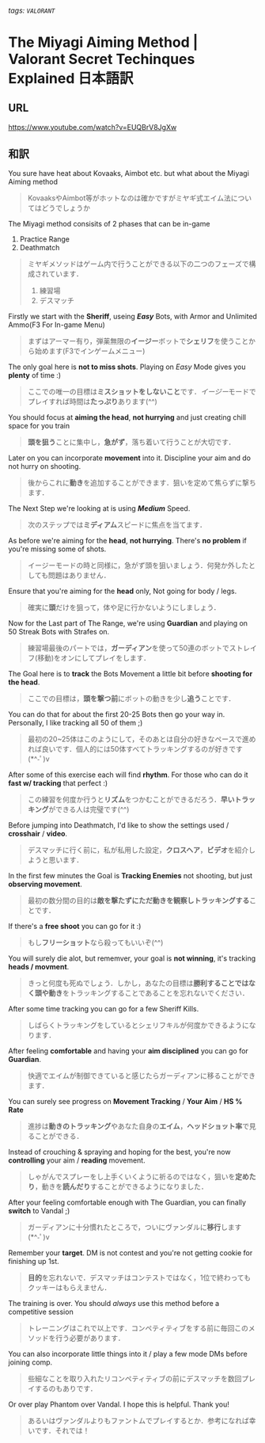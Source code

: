 ###### tags: `VALORANT`

# The Miyagi Aiming Method | Valorant Secret Techinques Explained 日本語訳

## URL
https://www.youtube.com/watch?v=EUQBrV8JgXw

## 和訳
You sure have heat about Kovaaks, Aimbot etc. but what about the Miyagi Aiming method
>KovaaksやAimbot等がホットなのは確かですがミヤギ式エイム法についてはどうでしょうか

The Miyagi method consisits of 2 phases that can be in-game 
1. Practice Range
2. Deathmatch
> ミヤギメソッドはゲーム内で行うことができる以下の二つのフェーズで構成されています．
> 1. 練習場
> 2. デスマッチ

Firstly we start with the **Sheriff**, useing ***Easy*** Bots, with Armor and Unlimited Ammo(F3 For In-game Menu)
> まずはアーマー有り，弾薬無限の**イージー**ボットで**シェリフ**を使うことから始めます(F3でインゲームメニュー)

The only goal here is **not to miss shots**. Playing on *Easy* Mode gives you **plenty** of time :)
> ここでの唯一の目標は**ミスショットをしないこと**です．*イージー*モードでプレイすれば時間は**たっぷり**あります(^^)

You should focus at **aiming the head**, **not hurrying** and just creating chill space for you train
> **頭を狙う**ことに集中し，**急がず**，落ち着いて行うことが大切です．

Later on you can incorporate **movement** into it. Discipline your aim and do not hurry on shooting.
> 後からこれに**動き**を追加することができます．狙いを定めて焦らずに撃ちます．

The Next Step we're looking at is using ***Medium*** Speed.
> 次のステップでは**ミディアム**スピードに焦点を当てます．

As before we're aiming for the **head**, **not hurrying**. There's **no problem** if you're missing some of shots.
> イージーモードの時と同様に，急がず頭を狙いましょう．何発か外したとしても問題はありません．

Ensure that you're aiming for the **head** only, Not going for body / legs.
> 確実に**頭**だけを狙って，体や足に行かないようにしましょう．

Now for the Last part of The Range, we're using **Guardian** and playing on 50 Streak Bots with Strafes on.
> 練習場最後のパートでは，**ガーディアン**を使って50連のボットでストレイフ(移動)をオンにしてプレイをします．

The Goal here is to **track** the Bots Movement a little bit before **shooting for the head**.
> ここでの目標は，**頭を撃つ前**にボットの動きを少し**追う**ことです．

You can do that for about the first 20-25 Bots then go your way in. Personally, I like tracking all 50 of them ;)
> 最初の20~25体はこのようにして，そのあとは自分の好きなペースで進めれば良いです．個人的には50体すべてトラッキングするのが好きです(*^-ﾟ)v

After some of this exercise each will find **rhythm**. For those who can do it **fast w/ tracking** that perfect :)
> この練習を何度か行うと**リズム**をつかむことができるだろう．**早いトラッキング**ができる人は完璧です(^^)

Before jumping into Deathmatch, I'd like to show the settings used / **crosshair** / **video**.
> デスマッチに行く前に，私が私用した設定，**クロスヘア**，**ビデオ**を紹介しようと思います．

In the first few minutes the Goal is **Tracking Enemies** not shooting, but just **observing movement**.
> 最初の数分間の目的は**敵を撃たずにただ動きを観察しトラッキングする**ことです．

If there's a **free shoot** you can go for it :)
> もし**フリーショット**なら殺ってもいいぞ(^^)

You will surely die alot, but rememver, your goal is **not winning**, it's tracking **heads / movment**.
> きっと何度も死ぬでしょう．しかし，あなたの目標は**勝利することではなく頭や動き**をトラッキングすることであることを忘れないでください．

After some time tracking you can go for a few Sheriff Kills.
> しばらくトラッキングをしているとシェリフキルが何度かできるようになります．

After feeling **comfortable** and having your **aim disciplined** you can go for **Guardian**.
> 快適でエイムが制御できていると感じたらガーディアンに移ることができます．

You can surely see progress on **Movement Tracking** / **Your Aim** / **HS % Rate**
> 進捗は**動きのトラッキング**やあなた自身の**エイム**，**ヘッドショット率**で見ることができる．

Instead of crouching & spraying and hoping for the best, you're now **controlling** your aim / **reading** movement.
> しゃがんでスプレーをし上手くいくように祈るのではなく，狙いを**定めたり**，動きを**読んだり**することができるようになりました．

After your feeling comfortable enough with The Guardian, you can finally **switch** to Vandal ;)
> ガーディアンに十分慣れたところで，ついにヴァンダルに**移行**します(*^-ﾟ)v

Remember your **target**. DM is not contest and you're not getting cookie for finishing up 1st.
> **目的**を忘れないで．デスマッチはコンテストではなく，1位で終わってもクッキーはもらえません．

The training is over. You should *always* use this method before a competitive session
> トレーニングはこれで以上です．コンペティティブをする前に毎回このメソッドを行う必要があります．

You can also incorporate little things into it / play a few mode DMs before joining comp.
> 些細なことを取り入れたリコンペティティブの前にデスマッチを数回プレイするのもありです．

Or over play Phantom over Vandal. I hope this is helpful. Thank you!
> あるいはヴァンダルよりもファントムでプレイするとか．参考になれば幸いです．それでは！